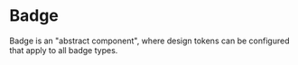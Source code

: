 <!-- @license CC0-1.0 -->

# Badge

Badge is an "abstract component", where design tokens can be configured that apply to all badge types.
